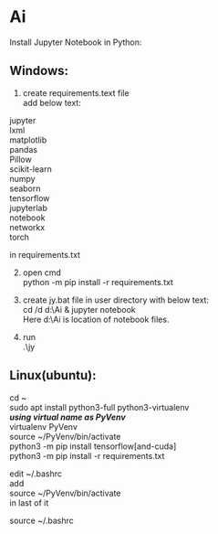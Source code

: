# Ai

Install Jupyter Notebook in Python:

## Windows:  
1. create requirements.text file  
add below text:  

jupyter  
lxml  
matplotlib  
pandas  
Pillow  
scikit-learn  
numpy  
seaborn  
tensorflow  
jupyterlab  
notebook  
networkx  
torch  

in requirements.txt

2. open cmd  
python -m pip install -r requirements.txt



3. create jy.bat file in user directory with below text:  
cd /d d:\Ai & jupyter notebook  
Here d:\Ai is location of notebook files.

4. run  
.\jy

## Linux(ubuntu):  
cd ~  
sudo apt  install python3-full python3-virtualenv  
***using virtual name as PyVenv***  
virtualenv PyVenv  
source ~/PyVenv/bin/activate  
python3 -m pip install tensorflow[and-cuda]  
python3 -m pip install -r requirements.txt  

edit ~/.bashrc  
add  
source ~/PyVenv/bin/activate  
in last of it

source ~/.bashrc
